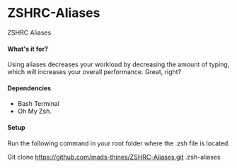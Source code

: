 # ZSHRC-Aliases
ZSHRC Aliases

#### What's it for?
Using aliases decreases your workload by decreasing the amount of typing, which will increases your overall performance.
Great, right?

#### Dependencies
- Bash Terminal
- Oh My Zsh.

#### Setup
Run the following command in your root folder where the .zsh file is located.

Git clone https://github.com/mads-thines/ZSHRC-Aliases.git .zsh-aliases
